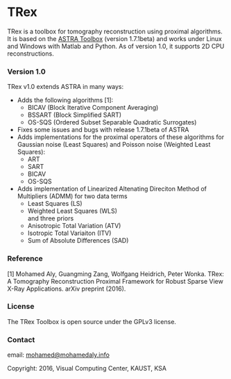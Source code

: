 # TRex

TRex is a toolbox for tomography reconstruction using proximal algorithms. 
It is based on the [ASTRA Toolbox](http://www.astra-toolbox.com/)  (version 1.7.1beta) and 
works under Linux and Windows with Matlab and Python.
As of version 1.0, it  supports 2D CPU reconstructions.

### Version 1.0
TRex v1.0 extends ASTRA in many ways:
* Adds the following algorithms [1]:
  * BICAV (Block Iterative Component Averaging)
  * BSSART (Block Simplified SART)
  * OS-SQS (Ordered Subset Separable Quadratic Surrogates)   
* Fixes some issues and bugs with release 1.7.1beta of ASTRA
* Adds implementations for the proximal operators of these algorithms for 
Gaussian noise (Least Squares) and Poisson noise (Weighted Least Squares):
  * ART
  * SART
  * BICAV
  * OS-SQS  
* Adds implementation of Linearized Altenating Direciton Method of Multipliers (ADMM) for two data terms
  * Least Squares (LS)
  * Weighted Least Squares (WLS)  
 and three priors
  * Anisotropic Total Variation (ATV) 
  * Isotropic Total Variaiton (ITV)
  * Sum of Absolute Differences (SAD)

### Reference

[1] Mohamed Aly, Guangming Zang, Wolfgang Heidrich, Peter Wonka. TRex: A Tomography Reconstruction Proximal Framework for Robust Sparse View X-Ray Applications. arXiv preprint (2016).


### License

The TRex Toolbox is open source under the GPLv3 license.

### Contact

email: mohamed@mohamedaly.info

Copyright: 2016, Visual Computing Center, KAUST, KSA

